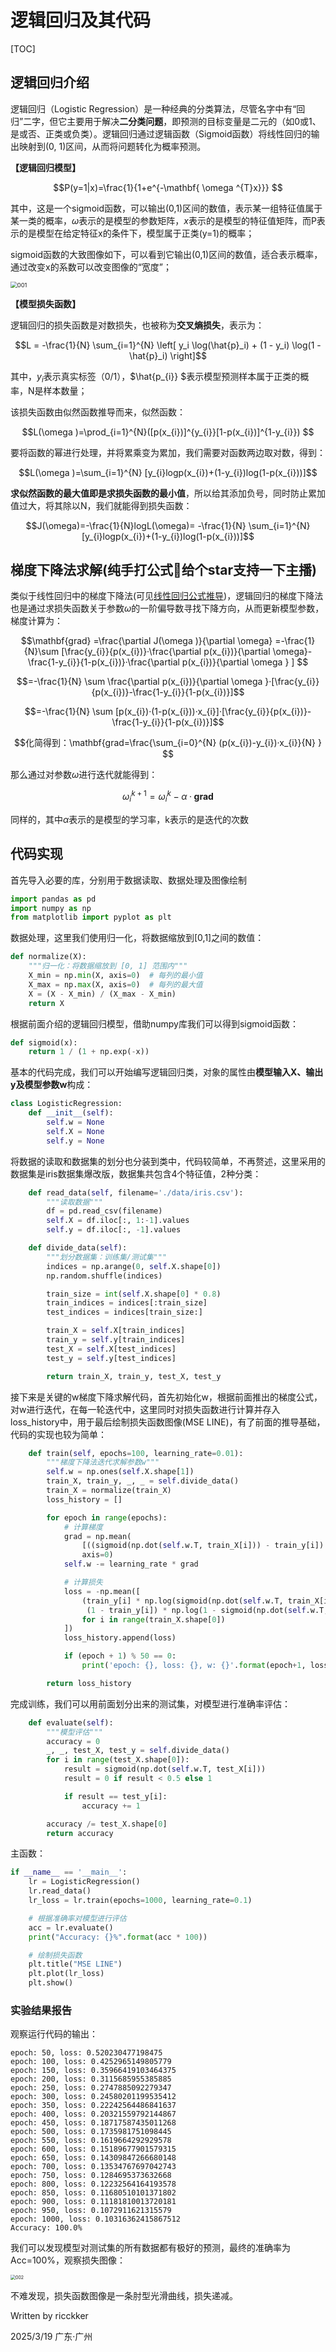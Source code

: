 # 逻辑回归及其代码

[TOC]

## 逻辑回归介绍

逻辑回归（Logistic Regression）是一种经典的分类算法，尽管名字中有“回归”二字，但它主要用于解决**二分类问题**，即预测的目标变量是二元的（如0或1、是或否、正类或负类）。逻辑回归通过逻辑函数（Sigmoid函数）将线性回归的输出映射到(0, 1)区间，从而将问题转化为概率预测。

**【逻辑回归模型】**

```math
P(y=1|x)=\frac{1}{1+e^{-\mathbf{ \omega ^{T}x}}} 
```

其中，这是一个sigmoid函数，可以输出(0,1)区间的数值，表示某一组特征值属于某一类的概率，$`\omega`$表示的是模型的参数矩阵，$`x`$表示的是模型的特征值矩阵，而P表示的是模型在给定特征x的条件下，模型属于正类(y=1)的概率；

sigmoid函数的大致图像如下，可以看到它输出(0,1)区间的数值，适合表示概率，通过改变x的系数可以改变图像的“宽度”；

<img src="./imgs/001.png" alt="001" style="zoom: 67%;" />

**【模型损失函数】**

逻辑回归的损失函数是对数损失，也被称为**交叉熵损失**，表示为：

```math
L = -\frac{1}{N} \sum_{i=1}^{N} \left[ y_i \log(\hat{p}_i) + (1 - y_i) \log(1 - \hat{p}_i) \right]
```

其中，$`y_{i}`$表示真实标签（0/1），$`\hat{p_{i}} `$表示模型预测样本属于正类的概率，N是样本数量；

该损失函数由似然函数推导而来，似然函数：

```math
L(\omega )=\prod_{i=1}^{N}([p(x_{i})]^{y_{i}}[1-p(x_{i})]^{1-y_{i}}) 
```

要将函数的幂进行处理，并将累乘变为累加，我们需要对函数两边取对数，得到：

```math
L(\omega )=\sum_{i=1}^{N} [y_{i}logp(x_{i})+(1-y_{i})log(1-p(x_{i}))]
```

**求似然函数的最大值即是求损失函数的最小值**，所以给其添加负号，同时防止累加值过大，将其除以N，我们就能得到损失函数：

```math
J(\omega)=-\frac{1}{N}logL(\omega)= -\frac{1}{N} \sum_{i=1}^{N} [y_{i}logp(x_{i})+(1-y_{i})log(1-p(x_{i}))]
```

 

## 梯度下降法求解(纯手打公式🥵给个star支持一下主播)

类似于线性回归中的梯度下降法(可见[线性回归公式推导](./W1_T2_线性回归公式推导.md))，逻辑回归的梯度下降法也是通过求损失函数关于参数$`\omega`$的一阶偏导数寻找下降方向，从而更新模型参数，梯度计算为：

```math
\mathbf{grad} =\frac{\partial J(\omega )}{\partial \omega} =-\frac{1}{N}\sum [\frac{y_{i}}{p(x_{i})}·\frac{\partial p(x_{i})}{\partial \omega}-\frac{1-y_{i}}{1-p(x_{i})}·\frac{\partial p(x_{i})}{\partial \omega }  ] 
```

```math
=-\frac{1}{N} \sum \frac{\partial p(x_{i})}{\partial \omega }·[\frac{y_{i}}{p(x_{i})}-\frac{1-y_{i}}{1-p(x_{i})}]
```

```math
=-\frac{1}{N} \sum [p(x_{i})·(1-p(x_{i}))·x_{i}]·[\frac{y_{i}}{p(x_{i})}-\frac{1-y_{i}}{1-p(x_{i})}]
```

```math
化简得到：\mathbf{grad=\frac{\sum_{i=0}^{N} (p(x_{i})-y_{i})·x_{i}}{N} } 
```

那么通过对参数$`\omega `$进行迭代就能得到：

```math
\omega_{i}^{k+1}= \omega_{i}^{k}-\alpha ·\mathbf{grad} 
```

同样的，其中$`\alpha`$表示的是模型的学习率，k表示的是迭代的次数

## 代码实现

首先导入必要的库，分别用于数据读取、数据处理及图像绘制

```python
import pandas as pd
import numpy as np
from matplotlib import pyplot as plt
```

数据处理，这里我们使用归一化，将数据缩放到[0,1]之间的数值：

```python
def normalize(X):
    """归一化：将数据缩放到 [0, 1] 范围内"""
    X_min = np.min(X, axis=0)  # 每列的最小值
    X_max = np.max(X, axis=0)  # 每列的最大值
    X = (X - X_min) / (X_max - X_min)
    return X
```

根据前面介绍的逻辑回归模型，借助numpy库我们可以得到sigmoid函数：

```python
def sigmoid(x):
    return 1 / (1 + np.exp(-x))
```

基本的代码完成，我们可以开始编写逻辑回归类，对象的属性由**模型输入X、输出y及模型参数w**构成：

```python
class LogisticRegression:
    def __init__(self):
        self.w = None
        self.X = None
        self.y = None
```

将数据的读取和数据集的划分也分装到类中，代码较简单，不再赘述，这里采用的数据集是iris数据集爆改版，数据集共包含4个特征值，2种分类：

```python
    def read_data(self, filename='./data/iris.csv'):
        """读取数据"""
        df = pd.read_csv(filename)
        self.X = df.iloc[:, 1:-1].values
        self.y = df.iloc[:, -1].values

    def divide_data(self):
        """划分数据集：训练集/测试集"""
        indices = np.arange(0, self.X.shape[0])
        np.random.shuffle(indices)

        train_size = int(self.X.shape[0] * 0.8)
        train_indices = indices[:train_size]
        test_indices = indices[train_size:]

        train_X = self.X[train_indices]
        train_y = self.y[train_indices]
        test_X = self.X[test_indices]
        test_y = self.y[test_indices]

        return train_X, train_y, test_X, test_y
```

接下来是关键的w梯度下降求解代码，首先初始化w，根据前面推出的梯度公式，对w进行迭代，在每一轮迭代中，这里同时对损失函数进行计算并存入loss_history中，用于最后绘制损失函数图像(MSE LINE)，有了前面的推导基础，代码的实现也较为简单：

```python
    def train(self, epochs=100, learning_rate=0.01):
        """梯度下降法迭代求解参数w"""
        self.w = np.ones(self.X.shape[1])
        train_X, train_y, _, _ = self.divide_data()
        train_X = normalize(train_X)
        loss_history = []

        for epoch in range(epochs):
            # 计算梯度
            grad = np.mean(
                [((sigmoid(np.dot(self.w.T, train_X[i])) - train_y[i]) * train_X[i]) for i in range(train_X.shape[0])],
                axis=0)
            self.w -= learning_rate * grad

            # 计算损失
            loss = -np.mean([
                (train_y[i] * np.log(sigmoid(np.dot(self.w.T, train_X[i]))) +
                 (1 - train_y[i]) * np.log(1 - sigmoid(np.dot(self.w.T, train_X[i]))))
                for i in range(train_X.shape[0])
            ])
            loss_history.append(loss)

            if (epoch + 1) % 50 == 0:
                print('epoch: {}, loss: {}, w: {}'.format(epoch+1, loss, self.w))

        return loss_history
```

完成训练，我们可以用前面划分出来的测试集，对模型进行准确率评估：

```python
    def evaluate(self):
        """模型评估"""
        accuracy = 0
        _, _, test_X, test_y = self.divide_data()
        for i in range(test_X.shape[0]):
            result = sigmoid(np.dot(self.w.T, test_X[i]))
            result = 0 if result < 0.5 else 1

            if result == test_y[i]:
                accuracy += 1

        accuracy /= test_X.shape[0]
        return accuracy
```

主函数：

```python
if __name__ == '__main__':
    lr = LogisticRegression()
    lr.read_data()
    lr_loss = lr.train(epochs=1000, learning_rate=0.1)

    # 根据准确率对模型进行评估
    acc = lr.evaluate()
    print("Accuracy: {}%".format(acc * 100))

    # 绘制损失函数
    plt.title("MSE LINE")
    plt.plot(lr_loss)
    plt.show()
```

### 实验结果报告

观察运行代码的输出：

```
epoch: 50, loss: 0.520230477198475
epoch: 100, loss: 0.4252965149805779
epoch: 150, loss: 0.35966419103464375
epoch: 200, loss: 0.3115685955385885
epoch: 250, loss: 0.2747885092279347
epoch: 300, loss: 0.24580201199535412
epoch: 350, loss: 0.22242564486841637
epoch: 400, loss: 0.20321559792144867
epoch: 450, loss: 0.18717587435011268
epoch: 500, loss: 0.1735981751098445
epoch: 550, loss: 0.1619664292929578
epoch: 600, loss: 0.15189677901579315
epoch: 650, loss: 0.14309847266680148
epoch: 700, loss: 0.13534767697042743
epoch: 750, loss: 0.1284695373632668
epoch: 800, loss: 0.12232564164193578
epoch: 850, loss: 0.11680510101371802
epoch: 900, loss: 0.11181810013720181
epoch: 950, loss: 0.1072911621315579
epoch: 1000, loss: 0.10316362415867512
Accuracy: 100.0%
```

我们可以发现模型对测试集的所有数据都有极好的预测，最终的准确率为Acc=100%，观察损失图像：

<img src="./imgs/002.png" alt="002" style="zoom: 50%;" />

不难发现，损失函数图像是一条肘型光滑曲线，损失递减。



Written by ricckker

2025/3/19 广东·广州